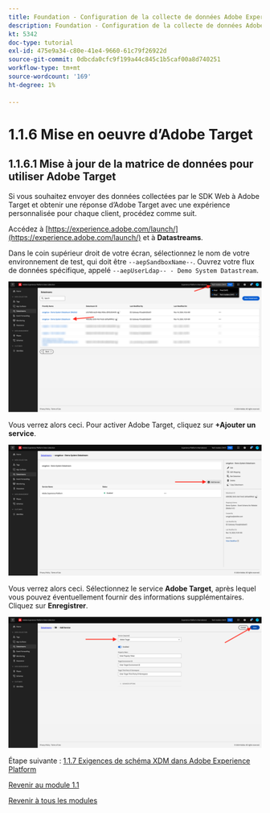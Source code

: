 ```yaml
---
title: Foundation - Configuration de la collecte de données Adobe Experience Platform et de l’extension du SDK Web - Mise en oeuvre d’Adobe Target
description: Foundation - Configuration de la collecte de données Adobe Experience Platform et de l’extension du SDK Web - Mise en oeuvre d’Adobe Target
kt: 5342
doc-type: tutorial
exl-id: 475e9a34-c80e-41e4-9660-61c79f26922d
source-git-commit: 0dbcda0cfc9f199a44c845c1b5caf00a8d740251
workflow-type: tm+mt
source-wordcount: '169'
ht-degree: 1%

---
```


# 1.1.6 Mise en oeuvre d’Adobe Target

## 1.1.6.1 Mise à jour de la matrice de données pour utiliser Adobe Target

Si vous souhaitez envoyer des données collectées par le SDK Web à Adobe Target et obtenir une réponse d’Adobe Target avec une expérience personnalisée pour chaque client, procédez comme suit.

Accédez à [https://experience.adobe.com/launch/](https://experience.adobe.com/launch/) et à **Datastreams**.

Dans le coin supérieur droit de votre écran, sélectionnez le nom de votre environnement de test, qui doit être `--aepSandboxName--`. Ouvrez votre flux de données spécifique, appelé `--aepUserLdap-- - Demo System Datastream`.

![Cliquez sur l’icône de configuration Edge dans le volet de navigation de gauche](./images/edgeconfig1b.png)

Vous verrez alors ceci. Pour activer Adobe Target, cliquez sur **+Ajouter un service**.

![Débogueur AEP](./images/aa2.png)

Vous verrez alors ceci. Sélectionnez le service **Adobe Target**, après lequel vous pouvez éventuellement fournir des informations supplémentaires. Cliquez sur **Enregistrer**.

![Débogueur AEP](./images/at1.png)

Étape suivante : [1.1.7 Exigences de schéma XDM dans Adobe Experience Platform](./ex7.md)

[Revenir au module 1.1](./data-ingestion-launch-web-sdk.md)

[Revenir à tous les modules](./../../../overview.md)
